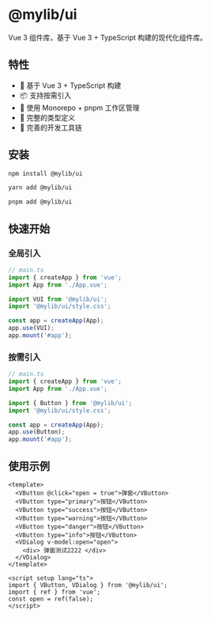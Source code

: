 # @mylib/ui

Vue 3 组件库，基于 Vue 3 + TypeScript 构建的现代化组件库。

## 特性

- 🚀 基于 Vue 3 + TypeScript 构建
- 📦 支持按需引入
- 💪 使用 Monorepo + pnpm 工作区管理
- 📝 完整的类型定义
- 🔧 完善的开发工具链

## 安装

```bash
npm install @mylib/ui

yarn add @mylib/ui

pnpm add @mylib/ui
```

## 快速开始

### 全局引入

```ts
// main.ts
import { createApp } from 'vue';
import App from './App.vue';

import VUI from '@mylib/ui';
import '@mylib/ui/style.css';

const app = createApp(App);
app.use(VUI);
app.mount('#app');
```

### 按需引入

```ts
// main.ts
import { createApp } from 'vue';
import App from './App.vue';

import { Button } from '@mylib/ui';
import '@mylib/ui/style.css';

const app = createApp(App);
app.use(Button);
app.mount('#app');
```

## 使用示例

```vue
<template>
  <VButton @click="open = true">弹窗</VButton>
  <VButton type="primary">按钮</VButton>
  <VButton type="success">按钮</VButton>
  <VButton type="warning">按钮</VButton>
  <VButton type="danger">按钮</VButton>
  <VButton type="info">按钮</VButton>
  <VDialog v-model:open="open">
    <div> 弹窗测试2222 </div>
  </VDialog>
</template>

<script setup lang="ts">
import { VButton, VDialog } from '@mylib/ui';
import { ref } from 'vue';
const open = ref(false);
</script>
```
